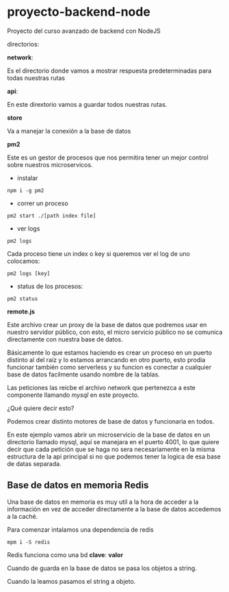 # proyecto-backend-node
Proyecto del curso avanzado de backend con NodeJS 

directorios:

**network**:

Es el directorio donde vamos a mostrar respuesta predeterminadas para todas nuestras rutas

**api**:

En este dirextorio vamos a guardar todos nuestras rutas.

**store**

Va a manejar la conexión a la base de datos



**pm2**

Este es un gestor de procesos que nos permitira tener un mejor control sobre nuestros microservicos.

- instalar

```
npm i -g pm2

```

- correr un proceso

```
pm2 start ./[path index file]

```

- ver logs

```
pm2 logs

```

Cada proceso tiene un index o key si queremos ver el log de uno colocamos:

```
pm2 logs [key]

```

- status de los procesos:

```
pm2 status

```

**remote.js**



Este archivo crear un proxy de la base de datos que podremos usar en nuestro servidor público, con esto, el micro servicio público no se comunica directamente con nuestra base de datos.

Básicamente lo que estamos haciendo es crear un proceso en un puerto distinto al del raíz y lo estamos arrancando en otro puerto, esto prodia funcionar también como serverless y su funcion es conectar a cualquier base de datos facilmente usando nombre de la tablas.

Las peticiones las reicbe el archivo network que pertenezca a este componente llamando *mysql* en este proyecto. 

¿Qué quiere decir esto?

Podemos crear distinto motores de base de datos y funcionaria en todos.

En este ejemplo vamos abrir un microservicio de la base de datos en un directorio llamado mysql, aquí se manejara en el puerto 4001, lo que quiere decir que cada petición que se haga no sera necesariamente en la misma estructura de la api principal si no que podemos tener la logica de esa base de datas separada.



## Base de datos en memoria Redis

Una base de datos en memoria es muy util a la hora de acceder a la información en vez de acceder directamente a la base de datos accedemos a la caché.

Para comenzar intalamos una dependencia de redis

```
mpm i -S redis

```


Redis funciona como una bd **clave**: **valor**

Cuando de guarda en la base de datos se pasa los objetos a string.

Cuando la leamos pasamos el string a objeto.
